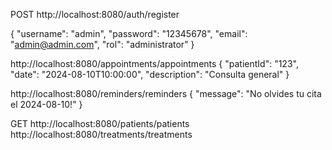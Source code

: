 POST
http://localhost:8080/auth/register

{
  "username": "admin",
  "password": "12345678",
  "email": "admin@admin.com",
  "rol": "administrator"
}

http://localhost:8080/appointments/appointments
{
  "patientId": "123",
  "date": "2024-08-10T10:00:00",
  "description": "Consulta general"
}


http://localhost:8080/reminders/reminders
{
  "message": "No olvides tu cita el 2024-08-10!"
}


GET
http://localhost:8080/patients/patients
http://localhost:8080/treatments/treatments